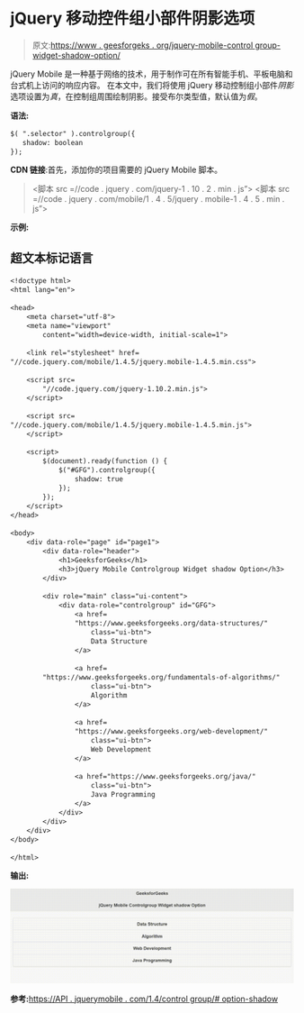 # jQuery 移动控件组小部件阴影选项

> 原文:[https://www . geesforgeks . org/jquery-mobile-control group-widget-shadow-option/](https://www.geeksforgeeks.org/jquery-mobile-controlgroup-widget-shadow-option/)

jQuery Mobile 是一种基于网络的技术，用于制作可在所有智能手机、平板电脑和台式机上访问的响应内容。
在本文中，我们将使用 jQuery 移动控制组小部件*阴影*选项设置为*真*，在控制组周围绘制阴影。接受布尔类型值，默认值为*假*。

**语法:**

```
$( ".selector" ).controlgroup({
   shadow: boolean
});
```

**CDN 链接**:首先，添加你的项目需要的 jQuery Mobile 脚本。

> <link rel="”stylesheet”" href="”//code.jquery.com/mobile/1.4.5/jquery.mobile-1.4.5.min.css”">
> <脚本 src =//code . jquery . com/jquery-1 . 10 . 2 . min . js”></脚本>
> <脚本 src =//code . jquery . com/mobile/1 . 4 . 5/jquery . mobile-1 . 4 . 5 . min . js”></脚本>

**示例:**

## 超文本标记语言

```
<!doctype html>
<html lang="en">

<head>
    <meta charset="utf-8">
    <meta name="viewport" 
        content="width=device-width, initial-scale=1">

    <link rel="stylesheet" href=
"//code.jquery.com/mobile/1.4.5/jquery.mobile-1.4.5.min.css">

    <script src=
        "//code.jquery.com/jquery-1.10.2.min.js">
    </script>

    <script src=
"//code.jquery.com/mobile/1.4.5/jquery.mobile-1.4.5.min.js">
    </script>

    <script>
        $(document).ready(function () {
            $("#GFG").controlgroup({
                shadow: true
            });
        });
    </script>
</head>

<body>
    <div data-role="page" id="page1">
        <div data-role="header">
            <h1>GeeksforGeeks</h1>
            <h3>jQuery Mobile Controlgroup Widget shadow Option</h3>
        </div>

        <div role="main" class="ui-content">
            <div data-role="controlgroup" id="GFG">
                <a href=
                "https://www.geeksforgeeks.org/data-structures/" 
                    class="ui-btn">
                    Data Structure
                </a>

                <a href=
        "https://www.geeksforgeeks.org/fundamentals-of-algorithms/" 
                    class="ui-btn">
                    Algorithm
                </a>

                <a href=
                "https://www.geeksforgeeks.org/web-development/" 
                    class="ui-btn">
                    Web Development
                </a>

                <a href="https://www.geeksforgeeks.org/java/" 
                    class="ui-btn">
                    Java Programming
                </a>
            </div>
        </div>
    </div>
</body>

</html>
```

**输出:**

![](img/66f50e1b3365d9d889f202479f480b68.png)

**参考:**[https://API . jquerymobile . com/1.4/control group/# option-shadow](https://api.jquerymobile.com/1.4/controlgroup/#option-shadow)